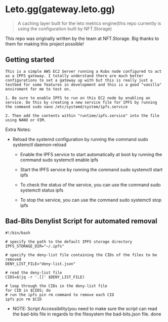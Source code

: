 # Leto.gg(gateway.leto.gg) 

> A caching layer built for the leto metrics engine(this repo currently is using the configuration built by NFT.Storage)

This repo was originally written by the team at NFT.Storage. Big thanks to them for making this project possible!

## Getting started

    This is a simple AWS EC2 Server running a Kubo node configured to act as a IPFS gateway. I totally understand there are much better configurations to set a gateway up with but this is really just a testbed for some features in development and this is a good "vanilla" enviroment for me to test on. 

    1. Be sure to enable IPFS to run on this EC2 node by enabling an service. Do this by creating a new service file for IPFS by running the command sudo nano /etc/systemd/system/ipfs.service

    2. Then add the contents within "runtime/ipfs.service" into the file using NANO or VIM. 

   Extra Notes: 
   
- Reload the systemd configuration by running the command sudo systemctl daemon-reload

    - Enable the IPFS service to start automatically at boot by running the command sudo systemctl enable ipfs

    - Start the IPFS service by running the command sudo systemctl start ipfs

    - To check the status of the service, you can use the command sudo systemctl status ipfs

    - To stop the service, you can use the command sudo systemctl stop ipfs

## Bad-Bits Denylist Script for automated removal

    #!/bin/bash

    # specify the path to the default IPFS storage directory
    IPFS_STORAGE_DIR="~/.ipfs"

    # specify the deny-list file containing the CIDs of the files to be removed
    DENY_LIST_FILE="deny-list.json"

    # read the deny-list file
    CIDS=$(jq -r '.[]' $DENY_LIST_FILE)

    # loop through the CIDs in the deny-list file
    for CID in $CIDS; do
    # run the ipfs pin rm command to remove each CID
    ipfs pin rm $CID
    
- NOTE: Script Accessibility(you need to make sure the script can read the bad-bits file in regards to the filesystem the bad-bits.json file. 
done

